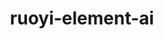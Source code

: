 ---
layout: home

title: ruoyi-element-ai
titleTemplate: 企业级 AI 应用全栈开发模板

hero:
  name: ruoyi-element-ai
  text: 🎉AI应用开发模板
  tagline: ❤️‍🔥 基于 Vue3.5 + Element-Plus-X + TypeScript + Hook-Fetch 等全新技术栈，助力开发者快速搭建企业级 AI 应用 ❤️‍🔥
  actions:
    - theme: brand
      text: 🚀 快速开始
      link: /guide/index
    - theme: alt
      text: 👉 在线演示
      link: https://chat.element-plus-x.com
    - theme: alt
      text: ⭐ star 支持
      link: https://github.com/element-plus-x/ruoyi-element-ai
  image:
    src: /home.png
features:
  - title: ⚡️ 前沿技术栈
    details: 采用 Vue3.5 响应式核心 + Vite6 极速构建，搭配 TypeScript5.8 强类型系统，结合 Pinia3 轻量状态管理与 Hook-Fetch 流式数据交互，提升开发效率与应用性能
  - title: 🛠️ 企业级规范
    details: 通过 ESLint/Stylelint 实现代码 / 样式全文件静态校验，结合 husky/commitlint 强制规范化 Git 工作流。统一团队协作规范
  - title: 📦 开箱即用
    details: 内置动态路由权限系统、Pinia 模块化状态管理。好用的组件、hooks，即插即用降低开发门槛，助力快速落地中后台系统与智能交互场景
---